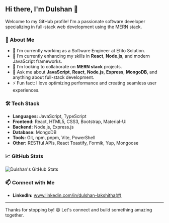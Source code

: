 ## Hi there, I'm Dulshan 👋

Welcome to my GitHub profile! I'm a passionate software developer specializing in full-stack web development using the MERN stack.

### 🚀 About Me
- 🔭 I’m currently working as a Software Engineer at Efito Solution.
- 🌱 I’m currently enhancing my skills in **React**, **Node.js**, and modern JavaScript frameworks.
- 👯 I’m looking to collaborate on **MERN stack** projects.
- 💬 Ask me about **JavaScript**, **React**, **Node.js**, **Express**, **MongoDB**, and anything about full-stack development.
- ⚡ Fun fact: I love optimizing performance and creating seamless user experiences.

### 🛠️ Tech Stack
- **Languages:** JavaScript, TypeScript
- **Frontend:** React, HTML5, CSS3, Bootstrap, Material-UI
- **Backend:** Node.js, Express.js
- **Database:** MongoDB
- **Tools:** Git, npm, pnpm, Vite, PowerShell
- **Other:** RESTful APIs, React Toastify, Formik, Yup, Mongoose

### 📈 GitHub Stats
![Dulshan's GitHub Stats](https://github-readme-stats.vercel.app/api?username=dulshan97&show_icons=true&theme=radical)

### 📫 Connect with Me
- **LinkedIn:** www.linkedin.com/in/dulshan-lakshitha(#)  
 ---

Thanks for stopping by! 😄 Let's connect and build something amazing together.

